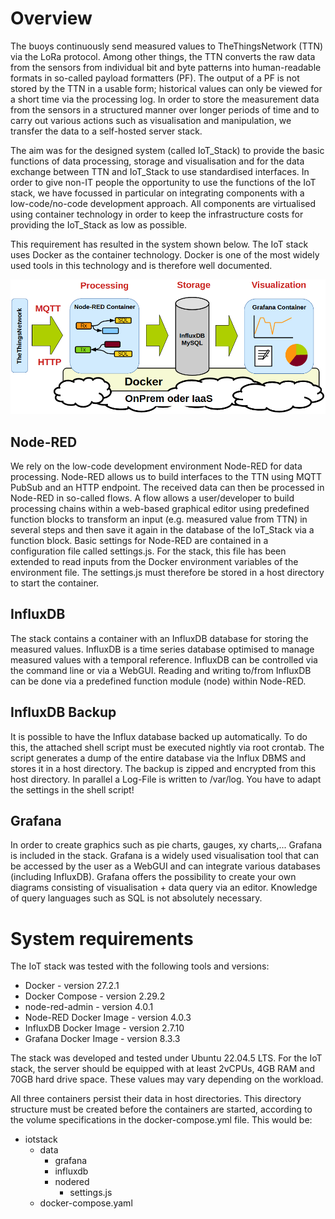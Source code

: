 # Overview

The buoys continuously send measured values to TheThingsNetwork (TTN) via the LoRa protocol. Among other things, the TTN converts the raw data from the sensors from individual bit and byte patterns into human-readable formats in so-called payload formatters (PF). The output of a PF is not stored by the TTN in a usable form; historical values can only be viewed for a short time via the processing log. In order to store the measurement data from the sensors in a structured manner over longer periods of time and to carry out various actions such as visualisation and manipulation, we transfer the data to a self-hosted server stack.

The aim was for the designed system (called IoT_Stack) to provide the basic functions of data processing, storage and visualisation and for the data exchange between TTN and IoT_Stack to use standardised interfaces. In order to give non-IT people the opportunity to use the functions of the IoT stack, we have focussed in particular on integrating components with a low-code/no-code development approach. All components are virtualised using container technology in order to keep the infrastructure costs for providing the IoT_Stack as low as possible.

This requirement has resulted in the system shown below. The IoT stack uses Docker as the container technology. Docker is one of the most widely used tools in this technology and is therefore well documented.

![IoT_Stack](https://github.com/os4os-repo/ParKli/blob/4fd0e3cbf333564c51f16320ce9b19cf4feb900e/IoT_Stack/IoT_Stack.PNG)

## Node-RED

We rely on the low-code development environment Node-RED for data processing. Node-RED allows us to build interfaces to the TTN using MQTT PubSub and an HTTP endpoint. The received data can then be processed in Node-RED in so-called flows. A flow allows a user/developer to build processing chains within a web-based graphical editor using predefined function blocks to transform an input (e.g. measured value from TTN) in several steps and then save it again in the database of the IoT_Stack via a function block. 
Basic settings for Node-RED are contained in a configuration file called settings.js. For the stack, this file has been extended to read inputs from the Docker environment variables of the environment file. The settings.js must therefore be stored in a host directory to start the container.

## InfluxDB

The stack contains a container with an InfluxDB database for storing the measured values. InfluxDB is a time series database optimised to manage measured values with a temporal reference. InfluxDB can be controlled via the command line or via a WebGUI. Reading and writing to/from InfluxDB can be done via a predefined function module (node) within Node-RED.

## InfluxDB Backup

It is possible to have the Influx database backed up automatically. To do this, the attached shell script must be executed nightly via root crontab. The script generates a dump of the entire database via the Influx DBMS and stores it in a host directory. The backup is zipped and encrypted from this host directory. In parallel a Log-File is written to /var/log. You have to adapt the settings in the shell script!

## Grafana

In order to create graphics such as pie charts, gauges, xy charts,... Grafana is included in the stack. Grafana is a widely used visualisation tool that can be accessed by the user as a WebGUI and can integrate various databases (including InfluxDB). Grafana offers the possibility to create your own diagrams consisting of visualisation + data query via an editor. Knowledge of query languages such as SQL is not absolutely necessary. 

# System requirements

The IoT stack was tested with the following tools and versions:

* Docker - version 27.2.1
* Docker Compose - version 2.29.2
* node-red-admin - version 4.0.1
* Node-RED Docker Image - version 4.0.3
* InfluxDB Docker Image - version 2.7.10
* Grafana Docker Image - version 8.3.3

The stack was developed and tested under Ubuntu 22.04.5 LTS. For the IoT stack, the server should be equipped with at least 2vCPUs, 4GB RAM and 70GB hard drive space. These values may vary depending on the workload.

All three containers persist their data in host directories. This directory structure must be created before the containers are started, according to the volume specifications in the docker-compose.yml file.
This would be:

* iotstack
  * data
    * grafana
    * influxdb
    * nodered
      * settings.js 
  * docker-compose.yaml

